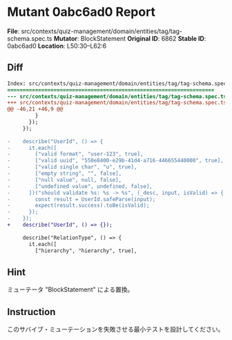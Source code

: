 # Mutant 0abc6ad0 Report

**File**: src/contexts/quiz-management/domain/entities/tag/tag-schema.spec.ts
**Mutator**: BlockStatement
**Original ID**: 6862
**Stable ID**: 0abc6ad0
**Location**: L50:30–L62:6

## Diff

```diff
Index: src/contexts/quiz-management/domain/entities/tag/tag-schema.spec.ts
===================================================================
--- src/contexts/quiz-management/domain/entities/tag/tag-schema.spec.ts	original
+++ src/contexts/quiz-management/domain/entities/tag/tag-schema.spec.ts	mutated #6862
@@ -46,21 +46,9 @@
         }
       });
     });
 
-    describe("UserId", () => {
-      it.each([
-        ["valid format", "user-123", true],
-        ["valid uuid", "550e8400-e29b-41d4-a716-446655440000", true],
-        ["valid single char", "u", true],
-        ["empty string", "", false],
-        ["null value", null, false],
-        ["undefined value", undefined, false],
-      ])("should validate %s: %s -> %s", (_desc, input, isValid) => {
-        const result = UserId.safeParse(input);
-        expect(result.success).toBe(isValid);
-      });
-    });
+    describe("UserId", () => {});
 
     describe("RelationType", () => {
       it.each([
         ["hierarchy", "hierarchy", true],
```

## Hint

ミューテータ "BlockStatement" による置換。

## Instruction

このサバイブ・ミューテーションを失敗させる最小テストを設計してください。
